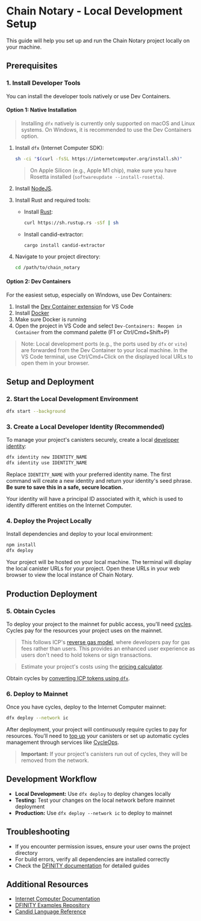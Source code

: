 # Chain Notary - Local Development Setup

This guide will help you set up and run the Chain Notary project locally on your machine.

## Prerequisites

### 1. Install Developer Tools

You can install the developer tools natively or use Dev Containers.

#### Option 1: Native Installation

> Installing `dfx` natively is currently only supported on macOS and Linux systems. On Windows, it is recommended to use the Dev Containers option.

1. Install `dfx` (Internet Computer SDK):
   ```bash
   sh -ci "$(curl -fsSL https://internetcomputer.org/install.sh)"
   ```

   > On Apple Silicon (e.g., Apple M1 chip), make sure you have Rosetta installed (`softwareupdate --install-rosetta`).

2. Install [NodeJS](https://nodejs.org/en/download/package-manager).

3. Install Rust and required tools:
   - Install [Rust](https://doc.rust-lang.org/cargo/getting-started/installation.html#install-rust-and-cargo): 
     ```bash
     curl https://sh.rustup.rs -sSf | sh
     ```
   - Install candid-extractor:
     ```bash
     cargo install candid-extractor
     ```

4. Navigate to your project directory:
   ```bash
   cd /path/to/chain_notary
   ```

#### Option 2: Dev Containers

For the easiest setup, especially on Windows, use Dev Containers:

1. Install the [Dev Container extension](https://marketplace.visualstudio.com/items?itemName=ms-vscode-remote.remote-containers) for VS Code
2. Install [Docker](https://docs.docker.com/engine/install/)
3. Make sure Docker is running
4. Open the project in VS Code and select `Dev-Containers: Reopen in Container` from the command palette (F1 or Ctrl/Cmd+Shift+P)

> Note: Local development ports (e.g., the ports used by `dfx` or `vite`) are forwarded from the Dev Container to your local machine. In the VS Code terminal, use Ctrl/Cmd+Click on the displayed local URLs to open them in your browser.

## Setup and Deployment

### 2. Start the Local Development Environment

```bash
dfx start --background
```

### 3. Create a Local Developer Identity (Recommended)

To manage your project's canisters securely, create a local [developer identity](https://internetcomputer.org/docs/building-apps/getting-started/identities):

```bash
dfx identity new IDENTITY_NAME
dfx identity use IDENTITY_NAME
```

Replace `IDENTITY_NAME` with your preferred identity name. The first command will create a new identity and return your identity's seed phrase. **Be sure to save this in a safe, secure location.**

Your identity will have a principal ID associated with it, which is used to identify different entities on the Internet Computer.

### 4. Deploy the Project Locally

Install dependencies and deploy to your local environment:

```bash
npm install
dfx deploy
```

Your project will be hosted on your local machine. The terminal will display the local canister URLs for your project. Open these URLs in your web browser to view the local instance of Chain Notary.

## Production Deployment

### 5. Obtain Cycles

To deploy your project to the mainnet for public access, you'll need [cycles](https://internetcomputer.org/docs/building-apps/getting-started/tokens-and-cycles). Cycles pay for the resources your project uses on the mainnet.

> This follows ICP's [reverse gas model](https://internetcomputer.org/docs/building-apps/essentials/gas-cost), where developers pay for gas fees rather than users. This provides an enhanced user experience as users don't need to hold tokens or sign transactions.

> Estimate your project's costs using the [pricing calculator](https://internetcomputer.org/docs/building-apps/essentials/cost-estimations-and-examples).

Obtain cycles by [converting ICP tokens using `dfx`](https://internetcomputer.org/docs/building-apps/developer-tools/dfx/dfx-cycles#dfx-cycles-convert).

### 6. Deploy to Mainnet

Once you have cycles, deploy to the Internet Computer mainnet:

```bash
dfx deploy --network ic
```

After deployment, your project will continuously require cycles to pay for resources. You'll need to [top up](https://internetcomputer.org/docs/building-apps/canister-management/topping-up) your canisters or set up automatic cycles management through services like [CycleOps](https://cycleops.dev/).

> **Important:** If your project's canisters run out of cycles, they will be removed from the network.

## Development Workflow

- **Local Development:** Use `dfx deploy` to deploy changes locally
- **Testing:** Test your changes on the local network before mainnet deployment
- **Production:** Use `dfx deploy --network ic` to deploy to mainnet

## Troubleshooting

- If you encounter permission issues, ensure your user owns the project directory
- For build errors, verify all dependencies are installed correctly
- Check the [DFINITY documentation](https://internetcomputer.org/docs) for detailed guides

## Additional Resources

- [Internet Computer Documentation](https://internetcomputer.org/docs)
- [DFINITY Examples Repository](https://github.com/dfinity/examples)
- [Candid Language Reference](https://internetcomputer.org/docs/current/developer-docs/build/candid/candid-intro)
